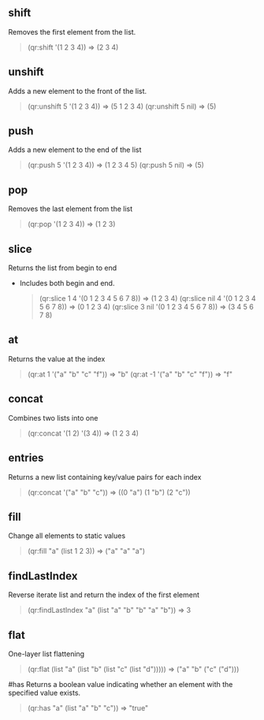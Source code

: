 ## shift
Removes the first element from the list.
  > (qr:shift '(1 2 3 4)) => (2 3 4)

## unshift
Adds a new element to the front of the list.
  > (qr:unshift 5 '(1 2 3 4)) => (5 1 2 3 4)
  > (qr:unshift 5 nil) => (5)

## push
Adds a new element to the end of the list
  > (qr:push 5 '(1 2 3 4)) => (1 2 3 4 5)
  > (qr:push 5 nil) => (5)

## pop
Removes the last element from the list
  > (qr:pop '(1 2 3 4)) => (1 2 3)

## slice
Returns the list from begin to end
- Includes both begin and end.
  > (qr:slice 1 4 '(0 1 2 3 4 5 6 7 8)) => (1 2 3 4)
  > (qr:slice nil 4 '(0 1 2 3 4 5 6 7 8)) => (0 1 2 3 4)
  > (qr:slice 3 nil '(0 1 2 3 4 5 6 7 8)) => (3 4 5 6 7 8)

## at
Returns the value at the index
  > (qr:at 1 '("a" "b" "c" "f")) => "b"
  > (qr:at -1 '("a" "b" "c" "f")) => "f"

## concat
Combines two lists into one
  > (qr:concat '(1 2) '(3 4)) => (1 2 3 4)

## entries
Returns a new list containing key/value pairs for each index
  > (qr:concat '("a" "b" "c")) => ((0 "a") (1 "b") (2 "c"))

## fill
Change all elements to static values
  > (qr:fill "a" (list 1 2 3)) => ("a" "a" "a")

## findLastIndex
Reverse iterate list and return the index of the first element
  > (qr:findLastIndex "a" (list "a" "b" "b" "a" "b")) => 3

## flat
One-layer list flattening
  > (qr:flat (list "a" (list "b" (list "c" (list "d"))))) => ("a" "b" ("c" ("d")))

#has
Returns a boolean value indicating whether an element with the specified value exists.
  > (qr:has "a" (list "a" "b" "c")) => "true"